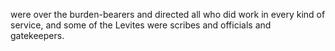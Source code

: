 were over the burden-bearers and directed all who did work in every kind of service, and some of the Levites were scribes and officials and gatekeepers.
